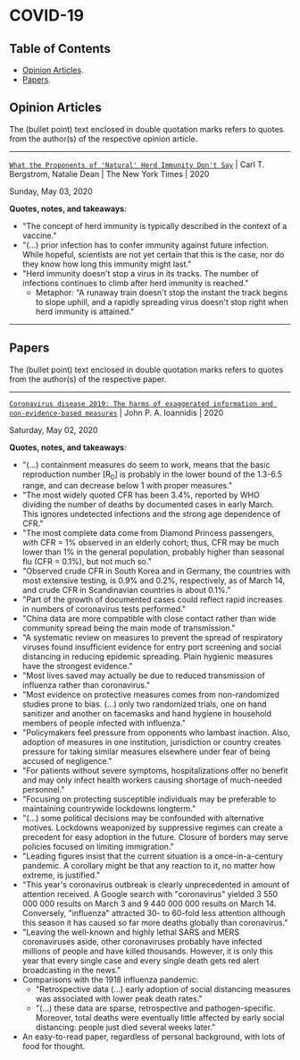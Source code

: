 <!-- markdownlint-disable-file MD033 -->

# COVID-19

## Table of Contents

- [Opinion Articles](#opinion-articles).
- [Papers](#papers).

## Opinion Articles

The (bullet point) text enclosed in double quotation marks refers to quotes from the author(s) of the respective opinion article.

---

[`What the Proponents of 'Natural' Herd Immunity Don't Say`](https://www.nytimes.com/2020/05/01/opinion/sunday/coronavirus-herd-immunity.html) | Carl T. Bergstrom, Natalie Dean | The New York Times | 2020

Sunday, May 03, 2020

**Quotes, notes, and takeaways**:

- "The concept of herd immunity is typically described in the context of a vaccine."
- "(...) prior infection has to confer immunity against future infection. While hopeful, scientists are not yet certain that this is the case, nor do they know how long this immunity might last."
- "Herd immunity doesn't stop a virus in its tracks. The number of infections continues to climb after herd immunity is reached."
  - Metaphor: "A runaway train doesn't stop the instant the track begins to slope uphill, and a rapidly spreading virus doesn't stop right when herd immunity is attained."

---

## Papers

The (bullet point) text enclosed in double quotation marks refers to quotes from the author(s) of the respective paper.

---

[`Coronavirus disease 2019: The harms of exaggerated information and non‐evidence‐based measures`](https://www.ncbi.nlm.nih.gov/pmc/articles/PMC7163529/) | John P. A. Ioannidis | 2020

Saturday, May 02, 2020

**Quotes, notes, and takeaways**:

- "(...) containment measures do seem to work, means that the basic reproduction number [R<sub>0</sub>] is probably in the lower bound of the 1.3-6.5 range, and can decrease below 1 with proper measures."
- "The most widely quoted CFR has been 3.4%, reported by WHO dividing the number of deaths by documented cases in early March. This ignores undetected infections and the strong age dependence of CFR."
- "The most complete data come from Diamond Princess passengers, with CFR = 1% observed in an elderly cohort; thus, CFR may be much lower than 1% in the general population, probably higher than seasonal flu (CFR = 0.1%), but not much so."
- "Observed crude CFR in South Korea and in Germany, the countries with most extensive testing, is 0.9% and 0.2%, respectively, as of March 14, and crude CFR in Scandinavian countries is about 0.1%."
- "Part of the growth of documented cases could reflect rapid increases in numbers of coronavirus tests performed."
- "China data are more compatible with close contact rather than wide community spread being the main mode of transmission."
- "A systematic review on measures to prevent the spread of respiratory viruses found insufficient evidence for entry port screening and social distancing in reducing epidemic spreading. Plain hygienic measures have the strongest evidence."
- "Most lives saved may actually be due to reduced transmission of influenza rather than coronavirus."
- "Most evidence on protective measures comes from non-randomized studies prone to bias. (...) only two randomized trials, one on hand sanitizer and another on facemasks and hand hygiene in household members of people infected with influenza."
- "Policymakers feel pressure from opponents who lambast inaction. Also, adoption of measures in one institution, jurisdiction or country creates pressure for taking similar measures elsewhere under fear of being accused of negligence."
- "For patients without severe symptoms, hospitalizations offer no benefit and may only infect health workers causing shortage of much-needed personnel."
- "Focusing on protecting susceptible individuals may be preferable to maintaining countrywide lockdowns longterm."
- "(...) some political decisions may be confounded with alternative motives. Lockdowns weaponized by suppressive regimes can create a precedent for easy adoption in the future. Closure of borders may serve policies focused on limiting immigration."
- "Leading figures insist that the current situation is a once-in-a-century pandemic. A corollary might be that any reaction to it, no matter how extreme, is justified."
- "This year's coronavirus outbreak is clearly unprecedented in amount of attention received. A Google search with "coronavirus" yielded 3 550 000 000 results on March 3 and 9 440 000 000 results on March 14. Conversely, "influenza" attracted 30- to 60-fold less attention although this season it has caused so far more deaths globally than coronavirus."
- "Leaving the well-known and highly lethal SARS and MERS coronaviruses aside, other coronaviruses probably have infected millions of people and have killed thousands. However, it is only this year that every single case and every single death gets red alert broadcasting in the news."
- Comparisons with the 1918 influenza pandemic:
  - "Retrospective data (...) early adoption of social distancing measures was associated with lower peak death rates."
  - "(...) these data are sparse, retrospective and pathogen-specific. Moreover, total deaths were eventually little affected by early social distancing: people just died several weeks later."
- An easy-to-read paper, regardless of personal background, with lots of food for thought.
